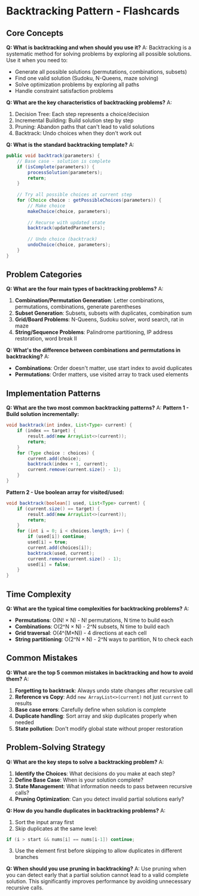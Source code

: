 # Backtracking Pattern - Flashcards

## Core Concepts

**Q: What is backtracking and when should you use it?**
A: Backtracking is a systematic method for solving problems by exploring all possible solutions. Use it when you need to:
- Generate all possible solutions (permutations, combinations, subsets)
- Find one valid solution (Sudoku, N-Queens, maze solving)
- Solve optimization problems by exploring all paths
- Handle constraint satisfaction problems

**Q: What are the key characteristics of backtracking problems?**
A:
1. Decision Tree: Each step represents a choice/decision
2. Incremental Building: Build solution step by step
3. Pruning: Abandon paths that can't lead to valid solutions
4. Backtrack: Undo choices when they don't work out

**Q: What is the standard backtracking template?**
A:
```java
public void backtrack(parameters) {
    // Base case - solution is complete
    if (isComplete(parameters)) {
        processSolution(parameters);
        return;
    }
    
    // Try all possible choices at current step
    for (Choice choice : getPossibleChoices(parameters)) {
        // Make choice
        makeChoice(choice, parameters);
        
        // Recurse with updated state
        backtrack(updatedParameters);
        
        // Undo choice (backtrack)
        undoChoice(choice, parameters);
    }
}
```

## Problem Categories

**Q: What are the four main types of backtracking problems?**
A:
1. **Combination/Permutation Generation**: Letter combinations, permutations, combinations, generate parentheses
2. **Subset Generation**: Subsets, subsets with duplicates, combination sum
3. **Grid/Board Problems**: N-Queens, Sudoku solver, word search, rat in maze
4. **String/Sequence Problems**: Palindrome partitioning, IP address restoration, word break II

**Q: What's the difference between combinations and permutations in backtracking?**
A:
- **Combinations**: Order doesn't matter, use start index to avoid duplicates
- **Permutations**: Order matters, use visited array to track used elements

## Implementation Patterns

**Q: What are the two most common backtracking patterns?**
A:
**Pattern 1 - Build solution incrementally:**
```java
void backtrack(int index, List<Type> current) {
    if (index == target) {
        result.add(new ArrayList<>(current));
        return;
    }
    for (Type choice : choices) {
        current.add(choice);
        backtrack(index + 1, current);
        current.remove(current.size() - 1);
    }
}
```

**Pattern 2 - Use boolean array for visited/used:**
```java
void backtrack(boolean[] used, List<Type> current) {
    if (current.size() == target) {
        result.add(new ArrayList<>(current));
        return;
    }
    for (int i = 0; i < choices.length; i++) {
        if (used[i]) continue;
        used[i] = true;
        current.add(choices[i]);
        backtrack(used, current);
        current.remove(current.size() - 1);
        used[i] = false;
    }
}
```

## Time Complexity

**Q: What are the typical time complexities for backtracking problems?**
A:
- **Permutations**: O(N! × N) - N! permutations, N time to build each
- **Combinations**: O(2^N × N) - 2^N subsets, N time to build each
- **Grid traversal**: O(4^(M×N)) - 4 directions at each cell
- **String partitioning**: O(2^N × N) - 2^N ways to partition, N to check each

## Common Mistakes

**Q: What are the top 5 common mistakes in backtracking and how to avoid them?**
A:
1. **Forgetting to backtrack**: Always undo state changes after recursive call
2. **Reference vs Copy**: Add `new ArrayList<>(current)` not just `current` to results
3. **Base case errors**: Carefully define when solution is complete
4. **Duplicate handling**: Sort array and skip duplicates properly when needed
5. **State pollution**: Don't modify global state without proper restoration

## Problem-Solving Strategy

**Q: What are the key steps to solve a backtracking problem?**
A:
1. **Identify the Choices**: What decisions do you make at each step?
2. **Define Base Case**: When is your solution complete?
3. **State Management**: What information needs to pass between recursive calls?
4. **Pruning Optimization**: Can you detect invalid partial solutions early?

**Q: How do you handle duplicates in backtracking problems?**
A:
1. Sort the input array first
2. Skip duplicates at the same level:
```java
if (i > start && nums[i] == nums[i-1]) continue;
```
3. Use the element first before skipping to allow duplicates in different branches

**Q: When should you use pruning in backtracking?**
A: Use pruning when you can detect early that a partial solution cannot lead to a valid complete solution. This significantly improves performance by avoiding unnecessary recursive calls.